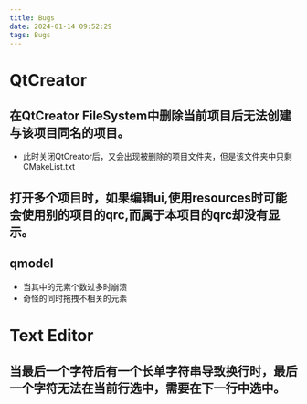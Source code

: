 ```yaml
---
title: Bugs
date: 2024-01-14 09:52:29
tags: Bugs
---
```


# QtCreator
## 在QtCreator FileSystem中删除当前项目后无法创建与该项目同名的项目。
- 此时关闭QtCreator后，又会出现被删除的项目文件夹，但是该文件夹中只剩CMakeList.txt

## 打开多个项目时，如果编辑ui,使用resources时可能会使用别的项目的qrc,而属于本项目的qrc却没有显示。
## qmodel 
- 当其中的元素个数过多时崩溃
- 奇怪的同时拖拽不相关的元素

# Text Editor
## 当最后一个字符后有一个长单字符串导致换行时，最后一个字符无法在当前行选中，需要在下一行中选中。
